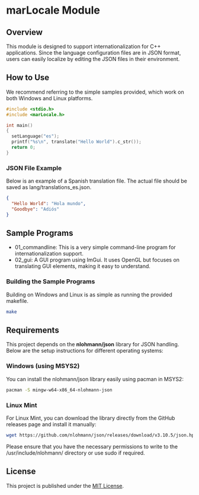 # marLocale Module
## Overview

This module is designed to support internationalization for C++ applications. Since the language configuration files are in JSON format, users can easily localize by editing the JSON files in their environment.

## How to Use

We recommend referring to the simple samples provided, which work on both Windows and Linux platforms.

```cpp
#include <stdio.h>
#include <marLocale.h>

int main()
{
  setLanguage("es");
  printf("%s\n", translate("Hello World").c_str());
  return 0;
}
```

### JSON File Example

Below is an example of a Spanish translation file. The actual file should be saved as lang/translations_es.json.

```json
{
  "Hello World": "Hola mundo",
  "Goodbye": "Adiós"
}
```

## Sample Programs

-    01_commandline: This is a very simple command-line program for internationalization support.
-    02_gui: A GUI program using ImGui. It uses OpenGL but focuses on translating GUI elements, making it easy to understand.

### Building the Sample Programs

Building on Windows and Linux is as simple as running the provided makefile.

```bash
make
```

## Requirements

This project depends on the **nlohmann/json** library for JSON handling. Below are the setup instructions for different operating systems:
### Windows (using MSYS2)

You can install the nlohmann/json library easily using pacman in MSYS2:

```bash
pacman -S mingw-w64-x86_64-nlohmann-json
```

### Linux Mint

For Linux Mint, you can download the library directly from the GitHub releases page and install it manually:

```bash
wget https://github.com/nlohmann/json/releases/download/v3.10.5/json.hpp -O /usr/include/nlohmann/json.hpp
```

Please ensure that you have the necessary permissions to write to the /usr/include/nlohmann/ directory or use sudo if required.


## License

This project is published under the [MIT License](LICENSE.txt).